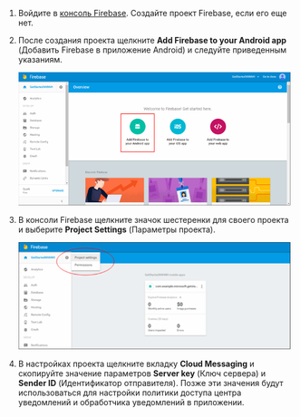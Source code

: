 

1. Войдите в [консоль Firebase](https://firebase.google.com/console/). Создайте проект Firebase, если его еще нет.
2. После создания проекта щелкните **Add Firebase to your Android app** (Добавить Firebase в приложение Android) и следуйте приведенным указаниям.

	![](./media/notification-hubs-enable-firebase-cloud-messaging/notification-hubs-add-firebase-to-android-app.png)

3. В консоли Firebase щелкните значок шестеренки для своего проекта и выберите **Project Settings** (Параметры проекта).

	![](./media/notification-hubs-enable-firebase-cloud-messaging/notification-hubs-firebase-console-project-settings.png)

4. В настройках проекта щелкните вкладку **Cloud Messaging** и скопируйте значение параметров **Server key** (Ключ сервера) и **Sender ID** (Идентификатор отправителя). Позже эти значения будут использоваться для настройки политики доступа центра уведомлений и обработчика уведомлений в приложении.
  

<!---HONumber=AcomDC_0706_2016-->